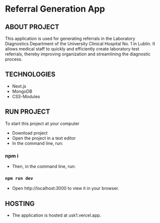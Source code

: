 # Referral Generation App

## ABOUT PROJECT
This application is used for generating referrals in the Laboratory Diagnostics Department of the University Clinical Hospital No. 1 in Lublin. It allows medical staff to quickly and efficiently create laboratory test referrals, thereby improving organization and streamlining the diagnostic process.

## TECHNOLOGIES

* Next.js
* MongoDB
* CSS-Modules

## RUN PROJECT

To start this project at your computer

* Download project
* Open the project in a text editor
* In the command line, run:

### npm i

* Then, in the command line, run:

### `npm run dev`

* Open http://localhost:3000 to view it in your browser.

## HOSTING

* The application is hosted at usk1.vercel.app.
